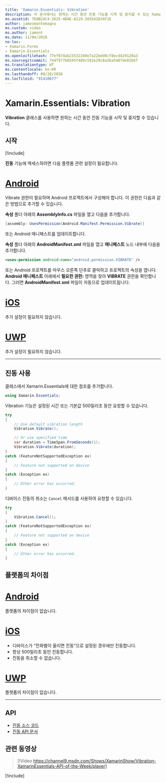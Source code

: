 ```yaml
---
title: 'Xamarin.Essentials: Vibration'
description: 이 문서에서는 원하는 시간 동안 진동 기능을 시작 및 중지할 수 있는 Xamarin.Essentials의 Vibration 클래스를 설명합니다.
ms.assetid: 7E8B24C4-2625-4DAE-A129-383542D34F1E
author: jamesmontemagno
ms.custom: video
ms.author: jamont
ms.date: 11/04/2018
no-loc:
- Xamarin.Forms
- Xamarin.Essentials
ms.openlocfilehash: 77ef074ab23532249e7a22bdd0cf8ecd429120a3
ms.sourcegitcommit: 744f977b0595f489c592e29c8a3ba548fde02b6f
ms.translationtype: HT
ms.contentlocale: ko-KR
ms.lasthandoff: 09/28/2020
ms.locfileid: "91410677"
---
```

# <a name="no-locxamarinessentials-vibration"></a>Xamarin.Essentials: Vibration

**Vibration** 클래스를 사용하면 원하는 시간 동안 진동 기능을 시작 및 중지할 수 있습니다.

## <a name="get-started"></a>시작

[!include[](~/essentials/includes/get-started.md)]

**진동** 기능에 액세스하려면 다음 플랫폼 관련 설정이 필요합니다.

# <a name="android"></a>[Android](#tab/android)

Vibrate 권한이 필요하며 Android 프로젝트에서 구성해야 합니다. 이 권한은 다음과 같은 방법으로 추가할 수 있습니다.

**속성** 폴더 아래의 **AssemblyInfo.cs** 파일을 열고 다음을 추가합니다.

```csharp
[assembly: UsesPermission(Android.Manifest.Permission.Vibrate)]
```

또는 Android 매니페스트를 업데이트합니다.

**속성** 폴더 아래의 **AndroidManifest.xml** 파일을 열고 **매니페스트** 노드 내부에 다음을 추가합니다.

```xml
<uses-permission android:name="android.permission.VIBRATE" />
```

또는 Android 프로젝트를 마우스 오른쪽 단추로 클릭하고 프로젝트의 속성을 엽니다. **Android 매니페스트** 아래에서 **필요한 권한:** 영역을 찾아 **VIBRATE** 권한을 확인합니다. 그러면 **AndroidManifest.xml** 파일이 자동으로 업데이트됩니다.

# <a name="ios"></a>[iOS](#tab/ios)

추가 설정이 필요하지 않습니다.

# <a name="uwp"></a>[UWP](#tab/uwp)

추가 설정이 필요하지 않습니다.

-----

## <a name="using-vibration"></a>진동 사용

클래스에서 Xamarin.Essentials에 대한 참조를 추가합니다.

```csharp
using Xamarin.Essentials;
```

Vibration 기능은 설정된 시간 또는 기본값 500밀리초 동안 요청할 수 있습니다.

```csharp
try
{
    // Use default vibration length
    Vibration.Vibrate();

    // Or use specified time
    var duration = TimeSpan.FromSeconds(1);
    Vibration.Vibrate(duration);
}
catch (FeatureNotSupportedException ex)
{
    // Feature not supported on device
}
catch (Exception ex)
{
    // Other error has occurred.
}
```

디바이스 진동의 취소는 `Cancel` 메서드를 사용하여 요청할 수 있습니다.

```csharp
try
{
    Vibration.Cancel();
}
catch (FeatureNotSupportedException ex)
{
    // Feature not supported on device
}
catch (Exception ex)
{
    // Other error has occurred.
}
```

## <a name="platform-differences"></a>플랫폼의 차이점

# <a name="android"></a>[Android](#tab/android)

플랫폼의 차이점이 없습니다.

# <a name="ios"></a>[iOS](#tab/ios)

- 디바이스가 “전화벨이 울리면 진동”으로 설정된 경우에만 진동합니다.
- 항상 500밀리초 동안 진동합니다.
- 진동을 취소할 수 없습니다.

# <a name="uwp"></a>[UWP](#tab/uwp)

플랫폼의 차이점이 없습니다.

-----

## <a name="api"></a>API

- [진동 소스 코드](https://github.com/xamarin/Essentials/tree/main/Xamarin.Essentials/Vibration)
- [진동 API 문서](xref:Xamarin.Essentials.Vibration)

## <a name="related-video"></a>관련 동영상

> [!Video https://channel9.msdn.com/Shows/XamarinShow/Vibration-XamarinEssentials-API-of-the-Week/player]

[!include[](~/essentials/includes/xamarin-show-essentials.md)]
